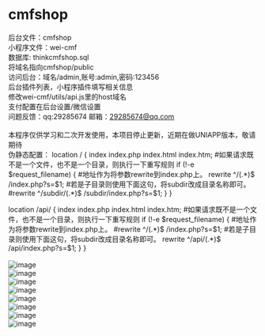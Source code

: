 # cmfshop
后台文件：cmfshop
<br>小程序文件：wei-cmf
<br>数据库: thinkcmfshop.sql
<br>将域名指向cmfshop/public
<br>访问后台：域名/admin,账号:admin,密码:123456
<br>后台插件列表，小程序插件填写相关信息
<br>修改wei-cmf/utils/api.js里的host域名
<br>支付配置在后台设置/微信设置
<br>问题反馈：qq:29285674 邮箱：29285674@qq.com</font><br>
<br>本程序仅供学习和二次开发使用，本项目停止更新，近期在做UNIAPP版本，敬请期待
<br> 伪静态配置：
location / {
    index  index.php index.html index.htm;
     #如果请求既不是一个文件，也不是一个目录，则执行一下重写规则
     if (!-e $request_filename)
     {
        #地址作为将参数rewrite到index.php上。
        rewrite ^/(.*)$ /index.php?s=$1;
        #若是子目录则使用下面这句，将subdir改成目录名称即可。
        #rewrite ^/subdir/(.*)$ /subdir/index.php?s=$1;
     }
}

location /api/ {
    index  index.php index.html index.htm;
     #如果请求既不是一个文件，也不是一个目录，则执行一下重写规则
     if (!-e $request_filename)
     {
        #地址作为将参数rewrite到index.php上。
        #rewrite ^/(.*)$ /index.php?s=$1;
        #若是子目录则使用下面这句，将subdir改成目录名称即可。
        rewrite ^/api/(.*)$ /api/index.php?s=$1;
     }
}
<br>
<br>![image](http://wx4.sinaimg.cn/mw690/0060lm7Tly1fw3bb82rbdj30cc0kl0u6.jpg)
<br>![image](http://wx1.sinaimg.cn/mw690/0060lm7Tly1fw3bc2c9tfj30bg0ju406.jpg)
<br>![image](http://wx4.sinaimg.cn/mw690/0060lm7Tly1fw3bcf9wq5j30bp0k6wfr.jpg)
<br>![image](http://wx3.sinaimg.cn/mw690/0060lm7Tly1fw3bbs42ioj30b90jracz.jpg)
<br>![image](http://wx3.sinaimg.cn/mw690/0060lm7Tly1fw3bctna4gj30cn0c4dgn.jpg)
<br>![image](http://wx3.sinaimg.cn/mw690/0060lm7Tly1fw3bf7736vj31gs0dtabb.jpg)
<br>![image](http://wx1.sinaimg.cn/mw690/0060lm7Tly1fw3bg2j670j31h507sdgd.jpg)
<br>![image](http://wx2.sinaimg.cn/mw690/0060lm7Tly1fw3bg5s6slj30wg0bgglu.jpg)
